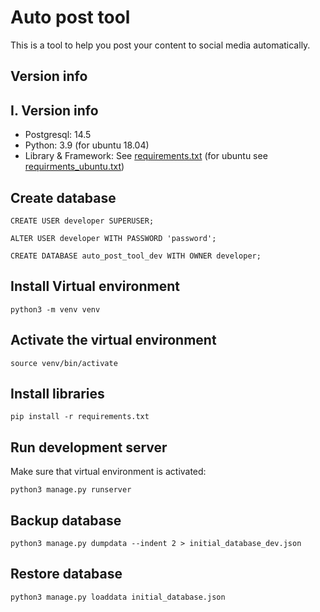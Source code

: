 # Auto post tool

This is a tool to help you post your content to social media automatically.

## Version info

## I. Version info

-   Postgresql: 14.5
-   Python: 3.9 (for ubuntu 18.04)
-   Library & Framework: See [requirements.txt](./requirement.txt) (for ubuntu see [requirments_ubuntu.txt](./requirements_ubuntu.txt))

## Create database

```
CREATE USER developer SUPERUSER;

ALTER USER developer WITH PASSWORD 'password';

CREATE DATABASE auto_post_tool_dev WITH OWNER developer;
```

## Install Virtual environment

```
python3 -m venv venv
```

## Activate the virtual environment

```
source venv/bin/activate
```

## Install libraries

```
pip install -r requirements.txt
```

## Run development server

Make sure that virtual environment is activated:

```
python3 manage.py runserver
```

## Backup database

```
python3 manage.py dumpdata --indent 2 > initial_database_dev.json
```

## Restore database

```
python3 manage.py loaddata initial_database.json
```
